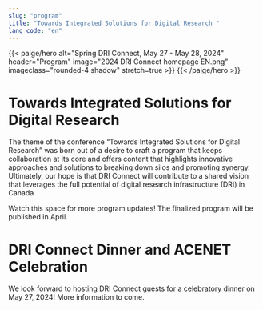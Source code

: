 ```yaml
---
slug: "program"
title: "Towards Integrated Solutions for Digital Research "
lang_code: "en"
---
```


{{< paige/hero
    alt="Spring DRI Connect, May 27 - May 28, 2024"
    header="Program"
    image="2024 DRI Connect homepage EN.png"
    imageclass="rounded-4 shadow"
    stretch=true >}}
{{< /paige/hero >}}

# Towards Integrated Solutions for Digital Research 
The theme of the conference “Towards Integrated Solutions for Digital Research” was born out of a desire to craft a program that keeps collaboration at its core and offers content that highlights innovative approaches and solutions to breaking down silos and promoting synergy. Ultimately, our hope is that DRI Connect will contribute to a shared vision that leverages the full potential of digital research infrastructure (DRI) in Canada 

Watch this space for more program updates! The finalized program will be published in April. 

# DRI Connect Dinner and ACENET Celebration

We look forward to hosting DRI Connect guests for a celebratory dinner on May 27, 2024! More information to come. 